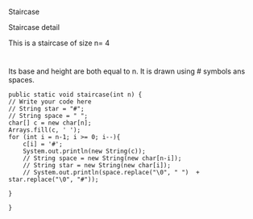 Staircase

Staircase detail

This is a staircase of size n= 4

   #
  ##
 ###
####

Its base and height are both equal to n. It is drawn using # symbols ans spaces.


    public static void staircase(int n) {
    // Write your code here
    // String star = "#";
    // String space = " ";
    char[] c = new char[n];
    Arrays.fill(c, ' ');
    for (int i = n-1; i >= 0; i--){
        c[i] = '#';
        System.out.println(new String(c));
        // String space = new String(new char[n-i]);
        // String star = new String(new char[i]);
        // System.out.println(space.replace("\0", " ")  + star.replace("\0", "#"));
  
    }

    }  
